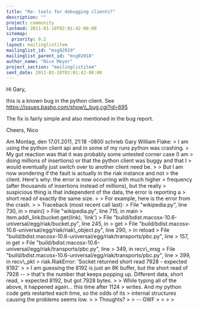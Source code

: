 ```yaml
---
title: "Re: tools for debugging clients?"
description: ""
project: community
lastmod: 2011-01-18T02:01:42-08:00
sitemap:
  priority: 0.2
layout: mailinglistitem
mailinglist_id: "msg02019"
mailinglist_parent_id: "msg02018"
author_name: "Nico Meyer"
project_section: "mailinglistitem"
sent_date: 2011-01-18T02:01:42-08:00
---
```



Hi Gary,

this is a known bug in the python client. See
https://issues.basho.com/show\\_bug.cgi?id=695

The fix is fairly simple and also mentioned in the bug report.

Cheers,
Nico

Am Montag, den 17.01.2011, 21:18 -0800 schrieb Gary William Flake:
&gt; I am using the python client api and in some of my runs python was crashing. 
&gt; My gut reaction was that it was probably some untested corner case (I am 
&gt; doing millions of insertions) or that the python client was buggy and that I 
&gt; would eventually just switch over to another client need be.
&gt; 
&gt; But I am now wondering if the fault is actually in the riak instance and not 
&gt; the client. Here's why: the error is now occurring with much higher 
&gt; frequency (after thousands of insertions instead of millions), but the really 
&gt; suspicious thing is that independent of the data, the error is reporting a 
&gt; short read of exactly the same size.
&gt; 
&gt; For example, here is the error from the crash.
&gt; 
&gt; Traceback (most recent call last):
&gt; File "wikipedia.py", line 730, in 
&gt; main()
&gt; File "wikipedia.py", line 715, in main
&gt; item.add\\_link(bucket.get(link), 'link') 
&gt; File "build/bdist.macosx-10.6-universal/egg/riak/bucket.py", line 245, in 
&gt; get
&gt; File "build/bdist.macosx-10.6-universal/egg/riak/riak\\_object.py", line 290, 
&gt; in reload
&gt; File "build/bdist.macosx-10.6-universal/egg/riak/transports/pbc.py", line 
&gt; 157, in get
&gt; File "build/bdist.macosx-10.6-universal/egg/riak/transports/pbc.py", line 
&gt; 349, in recv\\_msg
&gt; File "build/bdist.macosx-10.6-universal/egg/riak/transports/pbc.py", line 
&gt; 399, in recv\\_pkt
&gt; riak.RiakError: 'Socket returned short read 7928 - expected 8192'
&gt; 
&gt; I am guessing the 8192 is just an 8K buffer, but the short read of 7928 -- 
&gt; that's the number that keeps popping up. Different data, short read, 
&gt; expected 8192, but got 7928 bytes.
&gt; 
&gt; While typing all of the above, it happened again... this time after 1124 
&gt; writes. And my python code gets restarted each time, so the odds of its 
&gt; internal structures causing the problems seems low.
&gt; 
&gt; Thoughts?
&gt; 
&gt; -- GWF
&gt; 
&gt; 
&gt; 
&gt; 

